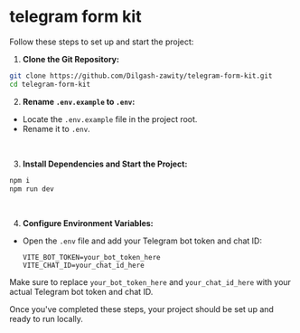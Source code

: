 <!-- # Project Setup Guide
<br/>

## Clone the Git Repository

```bash
git clone https://github.com/Dilgash-zawity/telegram-form-kit.git
cd telegram-form-git
```
<br/>

## Set Up Environment Variables
Rename .env.example to .env:


```env
VITE_BOT_TOKEN=your_bot_token_here
VITE_CHAT_ID=your_chat_id_here
``` -->



# telegram form kit

Follow these steps to set up and start the project:

1. **Clone the Git Repository:**
```bash
git clone https://github.com/Dilgash-zawity/telegram-form-kit.git
cd telegram-form-kit
```

2. **Rename `.env.example` to `.env`:**
- Locate the `.env.example` file in the project root.
- Rename it to `.env`.

<br/>

3. **Install Dependencies and Start the Project:**
```javascript
npm i
npm run dev
```

<br/>

4. **Configure Environment Variables:**
- Open the `.env` file and add your Telegram bot token and chat ID:
  ```plaintext
  VITE_BOT_TOKEN=your_bot_token_here
  VITE_CHAT_ID=your_chat_id_here
  ```

Make sure to replace `your_bot_token_here` and `your_chat_id_here` with your actual Telegram bot token and chat ID.

Once you've completed these steps, your project should be set up and ready to run locally.
